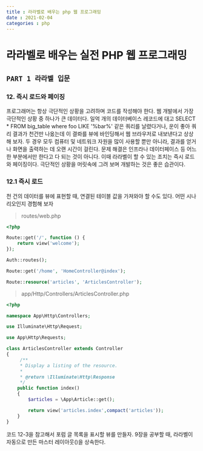 ```yaml
---
title : 라라벨로 배우는 php 웹 프로그래밍
date : 2021-02-04
categories : php
---
```


# 라라벨로 배우는 실전 PHP 웹 프로그래밍

## `PART 1 라라벨 입문`

### 12. 즉시 로드와 페이징

프로그래머는 항상 극단적인 상황을 고려하며 코드를 작성해야 한다. 웹 개발에서 가장 극단적인 상황 중 하나가 큰 데이터다. 일억 개의 데이터베이스 레코드에 대고 SELECT * FROM big_table where foo LIKE '%bar%' 같은 쿼리를 날렸다거나, 운이 좋아 쿼리 결과가 천건만 나옸는데 이 결롸를 뷰에 바인딩해서 웹 브라우저로 내보낸다고 상상해 보자. 두 경우 모두 컴퓨터 및 네트워크 자원을 많이 사용할 뿐만 아니라, 결과를 얻거나 화면을 출력하는 데 오랜 시간이 걸린다. 문제 해결은 인프라나 데이터페이스 등 어느 한 부분에서만 한다고 다 되는 것이 아니다. 이때 라라벨이 할 수 있는 조치는 즉시 로드와 페이징이다. 극단적인 상황을 머릿속에 그려 보며 개발하는 것은 좋은 습관이다.

### 12.1 즉시 로드

천 건의 데이터를 뷰에 표현할 때, 연결된 테이블 값을 가져와야 할 수도 있다. 어떤 시나리오인지 경험해 보자

> routes/web.php

```php
<?php

Route::get('/', function () {
    return view('welcome');
});

Auth::routes();

Route::get('/home', 'HomeController@index');

Route::resource('articles', 'ArticlesController');
```

> app/Http/Controllers/ArticlesController.php

```php
<?php

namespace App\Http\Controllers;

use Illuminate\Http\Request;

use App\Http\Requests;

class ArticlesController extends Controller
{
     /**
     * Display a listing of the resource.
     *
     * @return \Illuminate\Http\Response
     */
    public function index()
    {
        $articles = \App\Article::get();

        return view('articles.index',compact('articles'));
    }
}
```

코드 12-3을 참고해서 포럼 글 목록을 표시할 뷰를 만들자. 9장을 공부할 때, 라라벨이 자동으로 만든 마스터 레이아웃()을 상속한다. 